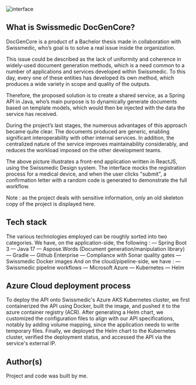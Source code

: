 ![interface](https://i.imgur.com/xxl4YMo.png)
## What is Swissmedic DocGenCore?

DocGenCore is a product of a Bachelor thesis made in collaboration with Swissmedic, who’s goal is to solve a real issue inside the organization.

This issue could be described as the lack of uniformity and coherence in widely-used document generation methods, which is a need common to a number of applications and services developed within Swissmedic. To this day, every one of these entities has developed its own method, which produces a wide variety in scope and quality of the outputs.

Therefore, the proposed solution is to create a shared service, as a Spring API in Java, who’s main purpose is to dynamically generate documents based on template models, which would then be injected with the data the service has received.

During the project’s last stages, the numerous advantages of this approach became quite clear. The documents produced are generic, enabling significant interoperability with other internal services. In addition, the centralized nature of the service improves maintainability considerably, and reduces the workload imposed on the other development teams.

The above picture illustrates a front-end application written in ReactJS, using the Swissmedic Design system. The interface mocks the registration process for a medical device, and when the user clicks "submit", 
a confirmation letter with a random code is generated to demonstrate the full workflow.

Note : as the project deals with sensitive information, only an old skeleton copy of the project is displayed here.

## Tech stack 

The various technologies employed can be roughly sorted into two categories. We have, on the application-side,
the following :
— Spring Boot 3
— Java 17
— Aspose.Words (Document generation/manipulation library)
— Gradle
— Github Enterprise
— Compliance with Sonar quality gates
— Swissmedic Docker images
And on the cloud/pipeline-side, we have :
— Swissmedic pipeline workflows
— Microsoft Azure
— Kubernetes
— Helm

## Azure Cloud deployment process

To deploy the API onto Swissmedic's Azure AKS Kubernetes cluster, we first containerized the API using Docker, built the image, and pushed it to the azure container registry (ACR). After generating a Helm chart, we customized the configuration files to align with our API specifications, notably by adding volume mapping, since the application needs to write temporary files. Finally, we deployed the Helm chart to the Kubernetes cluster, verified the deployment status, and accessed the API via the service's external IP. 

## Author(s)
Project and code was built by me.


